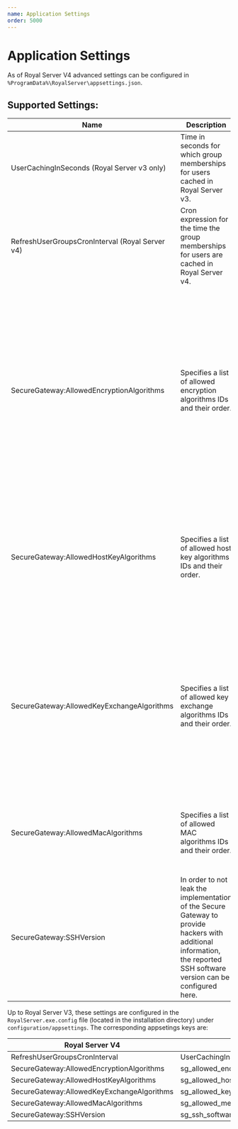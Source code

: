 ```yaml
---
name: Application Settings
order: 5000
---
```


# Application Settings

As of Royal Server V4 advanced settings can be configured in `%ProgramData%\RoyalServer\appsettings.json`.

## Supported Settings:

| Name                                       | Description                                                                                                                                                                   | Value(s)                                                                                                                                                                                                                                                                                                                                                                                                       |
| ------------------------------------------ | ----------------------------------------------------------------------------------------------------------------------------------------------------------------------------- | -------------------------------------------------------------------------------------------------------------------------------------------------------------------------------------------------------------------------------------------------------------------------------------------------------------------------------------------------------------------------------------------------------------- |
| UserCachingInSeconds (Royal Server v3 only)                       | Time in seconds for which group memberships for users cached in Royal Server v3.                                                                                            | Default is 300 (5 Minutes)                                                                                                                                                                                                                                                                                                                                                                                     |
| RefreshUserGroupsCronInterval (Royal Server v4)                       | Cron expression for the time the group memberships for users are cached in Royal Server v4.                                                                                            | Default is "*/5 * * * *" (5 Minutes)                                                                                                                                                                                                                                                                                                                                                                                     |
| SecureGateway:AllowedEncryptionAlgorithms  | Specifies a list of allowed encryption algorithms IDs and their order.                                                                                                        | "aes256-gcm@openssh.com", "aes128-gcm@openssh.com", "aes256-ctr", "aes192-ctr",<br>"aes128-ctr", "aes256-cbc", "aes192-cbc", "aes128-cbc",<br>"3des-ctr", "3des-cbc", "twofish256-ctr","twofish192-ctr",<br>"twofish128-ctr", "twofish256-cbc", "twofish192-cbc",<br>"twofish128-cbc", "twofish-cbc", "blowfish-ctr",<br>"blowfish-cbc", "chacha20-poly1305@openssh.com" "arcfour256", "arcfour128", "arcfour" |
| SecureGateway:AllowedHostKeyAlgorithms     | Specifies a list of allowed host key algorithms IDs and their order.                                                                                                          | "ssh-dss", "ssh-rsa", "ssh-rsa-sha256@ssh.com" "rsa-sha2-256","rsa-sha2-512"<br>"x509v3-sign-rsa-sha256@ssh.com", "x509v3-sign-rsa", "x509v3-sign-dss",<br>"ecdsa-sha2-nistp256", "ecdsa-sha2-nistp384", "ecdsa-sha2-nistp521","ssh-ed25519"                                                                                                                                                                   |
| SecureGateway:AllowedKeyExchangeAlgorithms | Specifies a list of allowed key exchange algorithms IDs and their order.                                                                                                      | "diffie-hellman-group1-sha1", "diffie-hellman-group14-sha1",<br>diffie-hellman-group-exchange-sha1", "diffie-hellman-group-exchange-sha256",<br>"diffie-hellman-group14-sha256", "diffie-hellman-group15-sha512"<br>"diffie-hellman-group16-sha512", "curve25519-sha256", "curve25519-sha256@libssh.org"<br>"ecdh-sha2-nistp256", "ecdh-sha2-nistp384", "ecdh-sha2-nistp521"                                   |
| SecureGateway:AllowedMacAlgorithms         | Specifies a list of allowed MAC algorithms IDs and their order.                                                                                                               | "hmac-sha2-256-etm@openssh.com", "hmac-sha2-256", "hmac-sha2-512-etm@openssh.com",<br> "hmac-sha2-512", "hmac-sha1", "hmac-md5", "hmac-sha1-96", "hmac-md5-96" ---                                                                                                                                                                                                                                             |
| SecureGateway:SSHVersion                   | In order to not leak the implementation of the Secure Gateway to<br>provide hackers with additional information,<br>the reported SSH software version can be configured here. |                                                                                                                                                                                                                                                                                                                                                                                                                |

Up to Royal Server V3, these settings are configured in the `RoyalServer.exe.config` file (located in the installation directory) under `configuration/appsettings`. The corresponding appsetings keys are:

| Royal Server V4                            | Royal Server V3                                   |
| ------------------------------------------ | ------------------------------------------------- |
| RefreshUserGroupsCronInterval              | UserCachingInSeconds                              |
| SecureGateway:AllowedEncryptionAlgorithms  | sg_allowed_encryption_algorithms                  |
| SecureGateway:AllowedHostKeyAlgorithms     | sg_allowed_host_key_algorithms                    |
| SecureGateway:AllowedKeyExchangeAlgorithms | sg_allowed_key_exchange_algorithms                |
| SecureGateway:AllowedMacAlgorithms         | sg_allowed_message_authentication_code_algorithms |
| SecureGateway:SSHVersion                   | sg_ssh_software_version                           |
